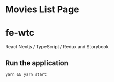 # Movies List Page


# fe-wtc
React Nextjs / TypeScript / Redux and Storybook

## Run the application

`yarn && yarn start`
